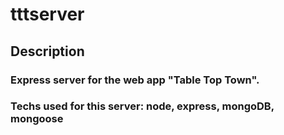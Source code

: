 # tttserver
## Description
### Express server for the web app "Table Top Town".
### Techs used for this server: node, express, mongoDB, mongoose

